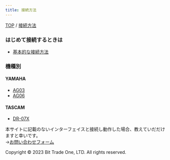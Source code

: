 ```yaml
---
title: 接続方法
---
```


<head>
<link rel="stylesheet" href="style.css">
</head>



[TOP](index.md) / [接続方法](02Connect.md)

### はじめて接続するときは

- [基本的な接続方法](03BASIC_Connect.md)
  
### 機種別

#### YAMAHA 

- [AG03](100_Connect_YAMAHA_AG03.md)
- [AG06](101_Connect_YAMAHA_AG06.md)

#### TASCAM

- [DR-07X](200_Connect_TASCAM_DR-07X.md)

本サイトに記載のないインターフェイスと接続し動作した場合、教えていだだけますと幸いです。  
→[お問い合わせフォーム](https://bit-trade-one.co.jp/contactus/)  


  <footer>
    <p>Copyright © 2023 Bit Trade One, LTD. All rights reserved.</p>
  </footer>
